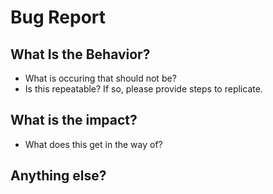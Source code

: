 # Bug Report

## What Is the Behavior?
* What is occuring that should not be? 
* Is this repeatable? If so, please provide steps to replicate.

## What is the impact?
* What does this get in the way of?

## Anything else?
